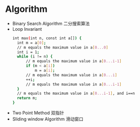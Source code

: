 # Algorithm

- Binary Search Algorithm 二分搜索算法
- Loop Invariant
  ```bash
  int max(int n, const int a[]) {
    int m = a[0];
    // m equals the maximum value in a[0...0]
    int i = 1;
    while (i != n) {
        // m equals the maximum value in a[0...i-1]
        if (m < a[i])
            m = a[i];
        // m equals the maximum value in a[0...i]
        ++i;
        // m equals the maximum value in a[0...i-1]
    }
    // m equals the maximum value in a[0...i-1], and i==n
    return m;
  }
  ```
- Two Point Method 双指针
- Sliding window Algorithm 滑动窗口
